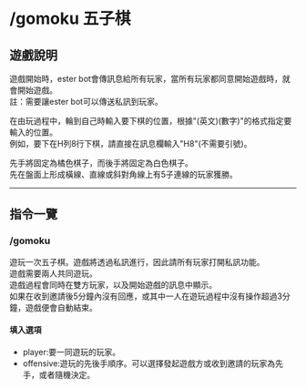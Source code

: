 # /gomoku 五子棋

## 遊戲說明

遊戲開始時，ester bot會傳訊息給所有玩家，當所有玩家都同意開始遊戲時，就會開始遊戲。\
註：需要讓ester bot可以傳送私訊到玩家。

在由玩過程中，輪到自己時輸入要下棋的位置，根據"(英文)(數字)"的格式指定要輸入的位置。\
例如，要下在H列8行下棋，請直接在訊息欄輸入"H8"(不需要引號)。

先手將固定為橘色棋子，而後手將固定為白色棋子。\
先在盤面上形成橫線、直線或斜對角線上有5子連線的玩家獲勝。

***

## 指令一覽

### /gomoku

遊玩一次五子棋。遊戲將透過私訊進行，因此請所有玩家打開私訊功能。\
遊戲需要兩人共同遊玩。\
遊戲過程會同時在雙方玩家，以及開始遊戲的訊息中顯示。\
如果在收到邀請後5分鐘內沒有回應，或其中一人在遊玩過程中沒有操作超過3分鐘，遊戲便會自動結束。

#### 填入選項

* player:要一同遊玩的玩家。
* offensive:遊玩的先後手順序。可以選擇發起遊戲方或收到邀請的玩家為先手，或者隨機決定。

<div align="left">

<figure><img src="https://media.discordapp.net/attachments/815697889144733757/1031604301308629012/unknown.png" alt=""><figcaption></figcaption></figure>

</div>
